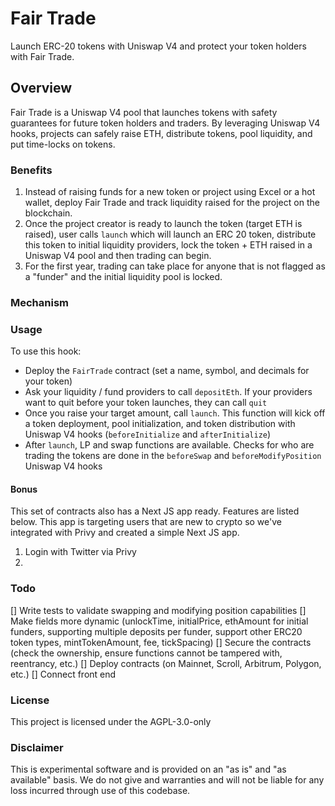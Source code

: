 # Fair Trade

Launch ERC-20 tokens with Uniswap V4 and protect your token holders with Fair Trade.

## Overview

Fair Trade is a Uniswap V4 pool that launches tokens with safety guarantees for future token holders and traders. By leveraging Uniswap V4 hooks, projects can safely raise ETH, distribute tokens, pool liquidity, and put time-locks on tokens.

### Benefits

1. Instead of raising funds for a new token or project using Excel or a hot wallet, deploy Fair Trade and track liquidity raised for the project on the blockchain.
2. Once the project creator is ready to launch the token (target ETH is raised), user calls `launch` which will launch an ERC 20 token, distribute this token to initial liquidity providers, lock the token + ETH raised in a Uniswap V4 pool and then trading can begin.
3. For the first year, trading can take place for anyone that is not flagged as a "funder" and the initial liquidity pool is locked.

### Mechanism

### Usage

To use this hook:

-   Deploy the `FairTrade` contract (set a name, symbol, and decimals for your token)
-   Ask your liquidity / fund providers to call `depositEth`. If your providers want to quit before your token launches, they can call `quit`
-   Once you raise your target amount, call `launch`. This function will kick off a token deployment, pool initialization, and token distribution with Uniswap V4 hooks (`beforeInitialize` and `afterInitialize`)
-   After `launch`, LP and swap functions are available. Checks for who are trading the tokens are done in the `beforeSwap` and `beforeModifyPosition` Uniswap V4 hooks

#### Bonus

This set of contracts also has a Next JS app ready. Features are listed below. This app is targeting users that are new to crypto so we've integrated with Privy and created a simple Next JS app.

1. Login with Twitter via Privy
2.

### Todo

[] Write tests to validate swapping and modifying position capabilities
[] Make fields more dynamic (unlockTime, initialPrice, ethAmount for initial funders, supporting multiple deposits per funder, support other ERC20 token types, mintTokenAmount, fee, tickSpacing)
[] Secure the contracts (check the ownership, ensure functions cannot be tampered with, reentrancy, etc.)
[] Deploy contracts (on Mainnet, Scroll, Arbitrum, Polygon, etc.)
[] Connect front end

### License

This project is licensed under the AGPL-3.0-only

### Disclaimer

This is experimental software and is provided on an "as is" and "as available" basis. We do not give and warranties and will not be liable for any loss incurred through use of this codebase.
